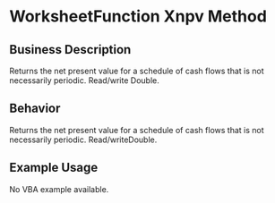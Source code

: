 # WorksheetFunction Xnpv Method

## Business Description
Returns the net present value for a schedule of cash flows that is not necessarily periodic. Read/write Double.

## Behavior
Returns the net present value for a schedule of cash flows that is not necessarily periodic. Read/writeDouble.

## Example Usage
No VBA example available.